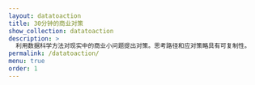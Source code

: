 ```yaml
---
layout: datatoaction
title: 30分钟的商业对策
show_collection: datatoaction
description: >
  利用数据科学方法对现实中的商业小问题提出对策。思考路径和应对策略具有可复制性。
permalink: /datatoaction/
menu: true
order: 1
---
```


